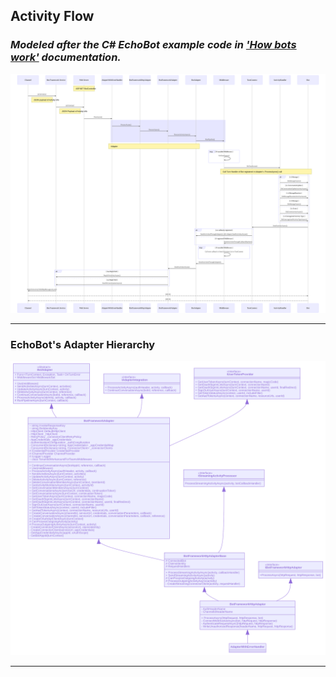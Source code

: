 ## Activity Flow
### *Modeled after the C# EchoBot example code in ['How bots work'](https://docs.microsoft.com/en-us/azure/bot-service/bot-builder-basics?view=azure-bot-service-4.0&tabs=csharp#bot-logic) documentation.*

![Activity Flow Diagram](../../GraphSVGs/ActivityFlow2.svg "Activity Flow C# EchoBot")

___

### EchoBot's Adapter Hierarchy
![EchoBot's Adapter Hierarchy](../../GraphSVGs/EchoAdapterHierarchy.svg "Activity Flow C# EchoBot")

___

